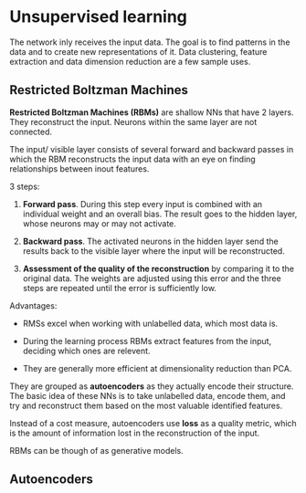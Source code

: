 # Unsupervised learning

The network inly receives the input data. The goal is to find patterns in the data and to create new representations of it. Data clustering, feature extraction and data dimension reduction are a few sample uses.

## Restricted Boltzman Machines


**Restricted Boltzman Machines (RBMs)** are shallow NNs that have 2 layers. They reconstruct the input. Neurons within the same layer are not connected.

The input/ visible layer consists of several forward and backward passes in which the RBM reconstructs the input data with an eye on finding relationships between inout features.

3 steps:

1. **Forward pass**. During this step every input is combined with an individual weight and an overall bias. The result goes to the hidden layer, whose neurons may or may not activate.

2. **Backward pass**. The activated neurons in the hidden layer send the results back to the visible layer where the input will be reconstructed.

3. **Assessment of the quality of the reconstruction** by comparing it to the original data. The weights are adjusted using this error and the three steps are repeated until the error is sufficiently low.

Advantages:


* RMSs excel when working with unlabelled data, which most data is.

* During the learning process RBMs extract features from the input, deciding which ones are relevent.

* They are generally more efficient at dimensionality reduction than PCA.

They are grouped as **autoencoders** as they actually encode their structure. The basic idea of these NNs is to take unlabelled data, encode them, and try and reconstruct them based on the most valuable identified features.

Instead of a cost measure, autoencoders use **loss** as a quality metric, which is the amount of information lost in the reconstruction of the input.

RBMs can be though of as generative models.


## Autoencoders
